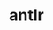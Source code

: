 ---
title: "antlr"
layout: cache
categories: [package, develop-2024-09-22]
meta: {"versions": ["2.7.7"], "compilers": ["cce@=15.0.1", "gcc@=11.4.0", "gcc@=9.4.0", "oneapi@=2024.2.1"], "oss": ["rhel8", "ubuntu20.04", "ubuntu22.04"], "platforms": ["linux"], "targets": ["neoverse_v1", "neoverse_v2", "ppc64le", "x86_64_v3", "zen4"], "stacks": ["e4s-cray-rhel", "e4s-neoverse-v2", "e4s-neoverse_v1", "e4s-oneapi", "e4s-power", "root"], "num_specs": 5, "num_specs_by_stack": {"root": 5, "e4s-cray-rhel": 1, "e4s-power": 1, "e4s-neoverse_v1": 1, "e4s-neoverse-v2": 1, "e4s-oneapi": 1}}
spec_details: [{"hash": "kbqzzmjxtayk2csmpqywoltxghxzuncv", "compiler": "cce@=15.0.1", "versions": ["2.7.7"], "os": "rhel8", "platform": "linux", "target": "zen4", "variants": ["build_system=autotools", "+cxx", "~java", "patches=33897ad", "~pic", "~python"], "stacks": ["root", "e4s-cray-rhel"], "size": "-", "tarball": "https://binaries.spack.io/develop-2024-09-22/build_cache/linux-rhel8-zen4/cce-15.0.1/antlr-2.7.7/linux-rhel8-zen4-cce-15.0.1-antlr-2.7.7-kbqzzmjxtayk2csmpqywoltxghxzuncv.spack"}, {"hash": "qjb235rw4zsrh4ipr5s63egjaijma7iu", "compiler": "gcc@=9.4.0", "versions": ["2.7.7"], "os": "ubuntu20.04", "platform": "linux", "target": "ppc64le", "variants": ["build_system=autotools", "+cxx", "~java", "patches=33897ad", "~pic", "~python"], "stacks": ["e4s-power", "root"], "size": "-", "tarball": "https://binaries.spack.io/develop-2024-09-22/build_cache/linux-ubuntu20.04-ppc64le/gcc-9.4.0/antlr-2.7.7/linux-ubuntu20.04-ppc64le-gcc-9.4.0-antlr-2.7.7-qjb235rw4zsrh4ipr5s63egjaijma7iu.spack"}, {"hash": "vkmnibsyen3locuyyw444hlipkim55kq", "compiler": "gcc@=11.4.0", "versions": ["2.7.7"], "os": "ubuntu22.04", "platform": "linux", "target": "neoverse_v1", "variants": ["build_system=autotools", "+cxx", "~java", "patches=33897ad", "~pic", "~python"], "stacks": ["e4s-neoverse_v1", "root"], "size": "-", "tarball": "https://binaries.spack.io/develop-2024-09-22/build_cache/linux-ubuntu22.04-neoverse_v1/gcc-11.4.0/antlr-2.7.7/linux-ubuntu22.04-neoverse_v1-gcc-11.4.0-antlr-2.7.7-vkmnibsyen3locuyyw444hlipkim55kq.spack"}, {"hash": "iali4xfloymjbyobmagrutabmyqttr7k", "compiler": "gcc@=11.4.0", "versions": ["2.7.7"], "os": "ubuntu22.04", "platform": "linux", "target": "neoverse_v2", "variants": ["build_system=autotools", "+cxx", "~java", "patches=33897ad", "~pic", "~python"], "stacks": ["root", "e4s-neoverse-v2"], "size": "-", "tarball": "https://binaries.spack.io/develop-2024-09-22/build_cache/linux-ubuntu22.04-neoverse_v2/gcc-11.4.0/antlr-2.7.7/linux-ubuntu22.04-neoverse_v2-gcc-11.4.0-antlr-2.7.7-iali4xfloymjbyobmagrutabmyqttr7k.spack"}, {"hash": "mq67r3lk3zu2tpupp4m5gp2azudmnkhi", "compiler": "oneapi@=2024.2.1", "versions": ["2.7.7"], "os": "ubuntu22.04", "platform": "linux", "target": "x86_64_v3", "variants": ["build_system=autotools", "+cxx", "~java", "patches=33897ad", "~pic", "~python"], "stacks": ["e4s-oneapi", "root"], "size": "-", "tarball": "https://binaries.spack.io/develop-2024-09-22/build_cache/linux-ubuntu22.04-x86_64_v3/oneapi-2024.2.1/antlr-2.7.7/linux-ubuntu22.04-x86_64_v3-oneapi-2024.2.1-antlr-2.7.7-mq67r3lk3zu2tpupp4m5gp2azudmnkhi.spack"}]
---
